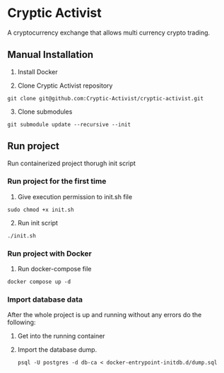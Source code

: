 # Cryptic Activist

A cryptocurrency exchange that allows multi currency crypto trading.

## Manual Installation

1. Install Docker

2. Clone Cryptic Activist repository

```
git clone git@github.com:Cryptic-Activist/cryptic-activist.git
```

3. Clone submodules

```
git submodule update --recursive --init
```

## Run project

Run containerized project thorugh init script

### Run project for the first time

1. Give execution permission to init.sh file

```
sudo chmod +x init.sh
```

2. Run init script

```
./init.sh
```

### Run project with Docker

1. Run docker-compose file

```
docker compose up -d
```

### Import database data

After the whole project is up and running without any errors do the following:

1. Get into the running container

2. Import the database dump.
   ```
   psql -U postgres -d db-ca < docker-entrypoint-initdb.d/dump.sql
   ```
